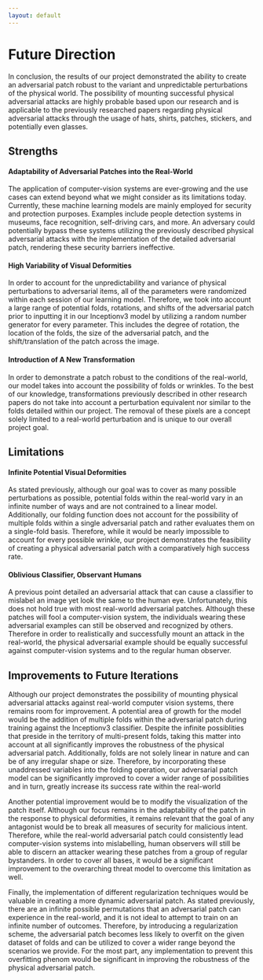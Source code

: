 ```yaml
---
layout: default
---
```


# Future Direction
In conclusion, the results of our project demonstrated the ability to create an adversarial patch robust to the variant and unpredictable perturbations of the physical world. The possibility of mounting successful physical adversarial attacks are highly probable based upon our research and is applicable to the previously researched papers regarding physical adversarial attacks through the usage of hats, shirts, patches, stickers, and potentially even glasses. 

## Strengths
#### Adaptability of Adversarial Patches into the Real-World
The application of computer-vision systems are ever-growing and the use cases can extend beyond what we might consider as its limitations today. Currently, these machine learning models are mainly employed for security and protection purposes. Examples include people detection systems in museums, face recognition, self-driving cars, and more. An adversary could potentially bypass these systems utilizing the previously described physical adversarial attacks with the implementation of the detailed adversarial patch, rendering these security barriers ineffective. 

#### High Variability of Visual Deformities
In order to account for the unpredictability and variance of physical perturbations to adversarial items, all of the parameters were randomized within each session of our learning model. Therefore, we took into account a large range of potential folds, rotations, and shifts of the adversarial patch prior to inputting it in our Inceptionv3 model by utilizing a random number generator for every parameter. This includes the degree of rotation, the location of the folds, the size of the adversarial patch, and the shift/translation of the patch across the image.  

#### Introduction of A New Transformation
In order to demonstrate a patch robust to the conditions of the real-world, our model takes into account the possibility of folds or wrinkles. To the best of our knowledge, transformations previously described in other research papers do not take into account a perturbation equivalent nor similar to the folds detailed within our project. The removal of these pixels are a concept solely limited to a real-world perturbation and is unique to our overall project goal. 

## Limitations
#### Infinite Potential Visual Deformities
As stated previously, although our goal was to cover as many possible perturbations as possible, potential folds within the real-world vary in an infinite number of ways and are not contrained to a linear model. Additionally, our folding function does not account for the possibility of multiple folds within a single adversarial patch and rather evaluates them on a single-fold basis. Therefore, while it would be nearly impossible to account for every possible wrinkle, our project demonstrates the feasibility of creating a physical adversarial patch with a comparatively high success rate. 

#### Oblivious Classifier, Observant Humans
A previous point detailed an adversarial attack that can cause a classifier to mislabel an image yet look the same to the human eye. Unfortunately, this does not hold true with most real-world adversarial patches. Although these patches will fool a computer-vision system, the individuals wearing these adversarial examples can still be observed and recognized by others. Therefore in order to realistically and successfully mount an attack in the real-world, the physical adversarial example should be equally successful against computer-vision systems and to the regular human observer.

## Improvements to Future Iterations
Although our project demonstrates the possibility of mounting physical adversarial attacks against real-world computer vision systems, there remains room for improvement. A potential area of growth for the model would be the addition of multiple folds within the adversarial patch during training against the Inceptionv3 classifier. Despite the infinite possiblities that preside in the territory of multi-present folds, taking this matter into account at all significantly improves the robustness of the physical adversarial patch. Additionally, folds are not solely linear in nature and can be of any irregular shape or size. Therefore, by incorporating these unaddressed variables into the folding operation, our adversarial patch model can be significantly improved to cover a wider range of possibilities and in turn, greatly increase its success rate within the real-world

Another potential improvement would be to modify the visualization of the patch itself. Although our focus remains in the adaptability of the patch in the response to physical deformities, it remains relevant that the goal of any antagonist would be to break all measures of security for malicious intent. Therefore, while the real-world adversarial patch could consistently lead computer-vision systems into mislabelling, human observers will still be able to discern an attacker wearing these patches from a group of regular bystanders. In order to cover all bases, it would be a significant improvement to the overarching threat model to overcome this limitation as well. 

Finally, the implementation of different regularization techniques would be valuable in creating a more dynamic adversarial patch. As stated previously, there are an infinite possible permutations that an adversarial patch can experience in the real-world, and it is not ideal to attempt to train on an infinite number of outcomes. Therefore, by introducing a regularization scheme, the adversarial patch becomes less likely to overfit on the given dataset of folds and can be utilized to cover a wider range beyond the scenarios we provide. For the most part, any implementation to prevent this overfitting phenom would be significant in improving the robustness of the physical adversarial patch. 

